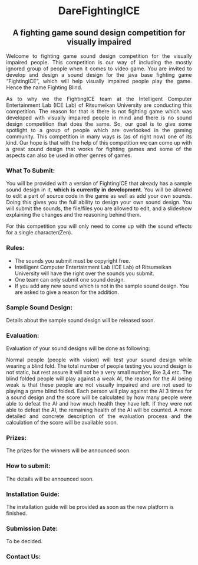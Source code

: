 # <div align="center" ><b>DareFightingICE </b></div>
## <div align="center"><b>A fighting game sound design competition for visually impaired</b></div>
<div align="justify">
Welcome to fighting game sound design competition for the visually impaired people. This competition is our way of including the mostly ignored group of people when it comes to video game. You are invited to develop and design a sound design for the java base fighting game “FightingICE”, which will help visually impaired people play the game. Hence the name Fighting Blind. 

As to why we the FightingICE team at the Intelligent Computer Entertainment Lab (ICE Lab) of Ritsumeikan University are conducting this competition. The reason for that is there is not fighting game which was developed with visually impaired people in mind and there is no sound design competition that does the same. So, our goal is to give some spotlight to a group of people which are overlooked in the gaming community. This competition in many ways is (as of right now) one of its kind. Our hope is that with the help of this competition we can come up with a great sound design that works for fighting games and some of the aspects can also be used in other genres of games.</div>

### <b>What To Submit:</b>
<div align="justify">
You will be provided with a version of FightingICE that already has a sample sound design in it, <b>which is currently in development</b>. You will be allowed to edit a part of source code in the game as well as add your own sounds. Doing this gives you the full ability to design your own sound design. You will submit the sounds, the file/files you are allowed to edit, and a slideshow explaining the changes and the reasoning behind them.

For this competition you will only need to come up with the sound effects for a single character(Zen).
</div>

### <b>Rules:</b>
- The sounds you submit must be copyright free.
- Intelligent Computer Entertainment Lab (ICE Lab) of Ritsumeikan University will have the right over the sounds you submit.
- One team can only submit one sound design.
- If you add any new sound which is not in the sample sound design. You are asked to give a reason for the addition.

### <b>Sample Sound Design:</b>
Details about the sample sound design will be released soon.

### <b>Evaluation:</b>
Evaluation of your sound designs will be done as following:
<div align="justify">
Normal people (people with vision) will test your sound design while wearing a blind fold. The total number of people testing you sound design is not static, but rest assure it will not be a very small number, like 3,4 etc. The blind folded people will play against a weak AI, the reason for the AI being weak is that these people are not visually impaired and are not used to playing a game blind folded. Each person will play against the AI 3 times for a sound design and the score will be calculated by how many people were able to defeat the AI and how much health they have left. If they were not able to defeat the AI, the remaining health of the AI will be counted. A more detailed and concrete description of the evaluation process and the calculation of the score will be available soon.</div>

### <b>Prizes:</b>
The prizes for the winners will be announced soon.
### <b>How to submit:</b>
The details will be announced soon.
### <b>Installation Guide:</b>
The installation guide will be provided as soon as the new platform is finished.
### <b>Submission Date:</b>
To be decided.
### <b>Contact Us:</b>
